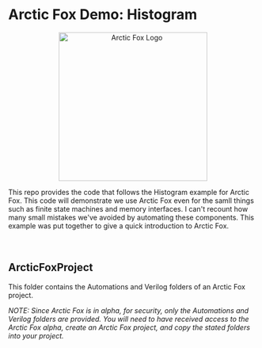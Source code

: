 # Arctic Fox Demo: Histogram

<p align="center">
    <img src="https://icii.io/wp-content/uploads/2022/09/New-Arctic-Fox-Logo.Blue_.For-Animation.WithBehindForGaps-1.svg" alt="Arctic Fox Logo" style="width:300px;"/>
</p>
This repo provides the code that follows the Histogram example for Arctic Fox. This code will demonstrate we use Arctic Fox even for the samll things such as finite state machines and memory interfaces. I can't recount how many small mistakes we've avoided by automating these components. This example was put together to give a quick introduction to Arctic Fox. 

<br>
<br>
<br>

## ArcticFoxProject
This folder contains the Automations and Verilog folders of an Arctic Fox project.

*NOTE: Since Arctic Fox is in alpha, for security, only the Automations and Verilog folders are provided. You will need to have received access to the Arctic Fox alpha, create an Arctic Fox project, and copy the stated folders into your project.*